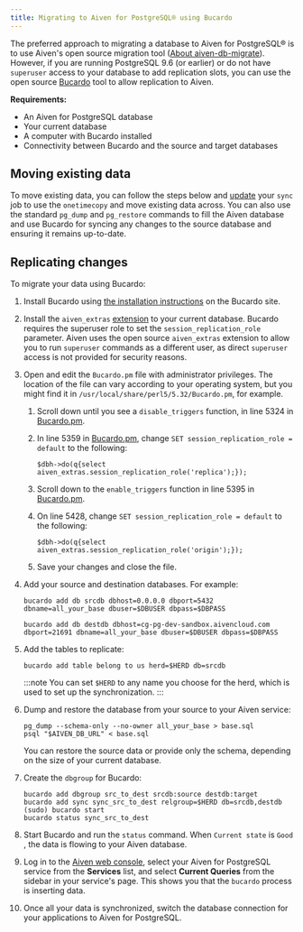 ```yaml
---
title: Migrating to Aiven for PostgreSQL® using Bucardo
---
```


The preferred approach to migrating a database to Aiven for PostgreSQL®
is to use Aiven's open source migration tool
([About aiven-db-migrate](/docs/products/postgresql/concepts/aiven-db-migrate)). However, if you are running PostgreSQL 9.6 (or earlier) or
do not have `superuser` access to your database to add replication
slots, you can use the open source [Bucardo](https://bucardo.org) tool
to allow replication to Aiven.

**Requirements:**

-   An Aiven for PostgreSQL database
-   Your current database
-   A computer with Bucardo installed
-   Connectivity between Bucardo and the source and target databases

## Moving existing data

To move existing data, you can follow the steps below and
[update](https://bucardo.org/Bucardo/operations/onetimecopy) your `sync`
job to use the `onetimecopy` and move existing data across. You can also
use the standard `pg_dump` and `pg_restore` commands to fill the Aiven
database and use Bucardo for syncing any changes to the source database
and ensuring it remains up-to-date.

## Replicating changes

To migrate your data using Bucardo:

1.  Install Bucardo using [the installation
    instructions](https://bucardo.org/Bucardo/installation/) on the
    Bucardo site.

1.  Install the `aiven_extras`
    [extension](https://docs.aiven.io/docs/products/postgresql/concepts/dba-tasks-pg.html#aiven-extras-extension)
    to your current database. Bucardo requires the superuser role to set
    the `session_replication_role` parameter. Aiven uses the open source
    `aiven_extras` extension to allow you to run `superuser` commands as
    a different user, as direct `superuser` access is not provided for
    security reasons.

1.  Open and edit the `Bucardo.pm` file with administrator privileges.
    The location of the file can vary according to your operating
    system, but you might find it in
    `/usr/local/share/perl5/5.32/Bucardo.pm`, for example.

    1.  Scroll down until you see a `disable_triggers` function, in line
        5324 in
        [Bucardo.pm](https://github.com/bucardo/bucardo/blob/1ff4d32d1924f3437af3fbcc1a50c1a5b21d5f5c/Bucardo.pm).
    1.  In line 5359 in
        [Bucardo.pm](https://github.com/bucardo/bucardo/blob/1ff4d32d1924f3437af3fbcc1a50c1a5b21d5f5c/Bucardo.pm),
        change `SET session_replication_role = default` to the
        following:

        ```
        $dbh->do(q{select aiven_extras.session_replication_role('replica');});
        ```

    1.  Scroll down to the `enable_triggers` function in line 5395 in
        [Bucardo.pm](https://github.com/bucardo/bucardo/blob/1ff4d32d1924f3437af3fbcc1a50c1a5b21d5f5c/Bucardo.pm).

    1.  On line 5428, change `SET session_replication_role = default` to
        the following:

        ```
        $dbh->do(q{select aiven_extras.session_replication_role('origin');});
        ```

    1.  Save your changes and close the file.

1.  Add your source and destination databases. For example:

    ```
    bucardo add db srcdb dbhost=0.0.0.0 dbport=5432 dbname=all_your_base dbuser=$DBUSER dbpass=$DBPASS

    bucardo add db destdb dbhost=cg-pg-dev-sandbox.aivencloud.com dbport=21691 dbname=all_your_base dbuser=$DBUSER dbpass=$DBPASS
    ```

1.  Add the tables to replicate:

    ```
    bucardo add table belong to us herd=$HERD db=srcdb
    ```

    :::note
    You can set `$HERD` to any name you choose for the herd, which is
    used to set up the synchronization.
    :::

1.  Dump and restore the database from your source to your Aiven
    service:

    ```
    pg_dump --schema-only --no-owner all_your_base > base.sql
    psql "$AIVEN_DB_URL" < base.sql
    ```

    You can restore the source data or provide only the schema,
    depending on the size of your current database.

1.  Create the `dbgroup` for Bucardo:

    ```
    bucardo add dbgroup src_to_dest srcdb:source destdb:target
    bucardo add sync sync_src_to_dest relgroup=$HERD db=srcdb,destdb
    (sudo) bucardo start
    bucardo status sync_src_to_dest
    ```

1.  Start Bucardo and run the `status` command. When `Current state` is
    `Good` , the data is flowing to your Aiven database.

1.  Log in to the [Aiven web console](https://console.aiven.io), select
    your Aiven for PostgreSQL service from the **Services** list, and
    select **Current Queries** from the sidebar in your service's page.
    This shows you that the `bucardo` process is inserting data.

1.  Once all your data is synchronized, switch the database connection
    for your applications to Aiven for PostgreSQL.

